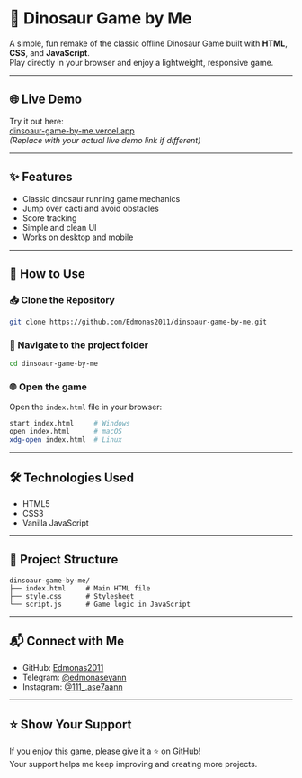 # 🦖 Dinosaur Game by Me

A simple, fun remake of the classic offline Dinosaur Game built with **HTML**, **CSS**, and **JavaScript**.  
Play directly in your browser and enjoy a lightweight, responsive game.

---

## 🌐 Live Demo

Try it out here:  
[dinsoaur-game-by-me.vercel.app](https://dinsoaur-game-by-me.vercel.app)  
*(Replace with your actual live demo link if different)*

---

## ✨ Features

- Classic dinosaur running game mechanics  
- Jump over cacti and avoid obstacles  
- Score tracking  
- Simple and clean UI  
- Works on desktop and mobile  

---

## 🚀 How to Use

### 📥 Clone the Repository

```bash
git clone https://github.com/Edmonas2011/dinsoaur-game-by-me.git
```

### 📂 Navigate to the project folder

```bash
cd dinsoaur-game-by-me
```

### 🌐 Open the game

Open the `index.html` file in your browser:

```bash
start index.html     # Windows
open index.html      # macOS
xdg-open index.html  # Linux
```

---

## 🛠️ Technologies Used

- HTML5  
- CSS3  
- Vanilla JavaScript  

---

## 📁 Project Structure

```
dinsoaur-game-by-me/
├── index.html     # Main HTML file
├── style.css      # Stylesheet
└── script.js      # Game logic in JavaScript
```

---

## 📬 Connect with Me

- GitHub: [Edmonas2011](https://github.com/Edmonas2011)  
- Telegram: [@edmonaseyann](https://t.me/edmonaseyann)  
- Instagram: [@111_.ase7aann](https://instagram.com/111_.ase7aann)  

---

## ⭐ Show Your Support

If you enjoy this game, please give it a ⭐ on GitHub!  
Your support helps me keep improving and creating more projects.
